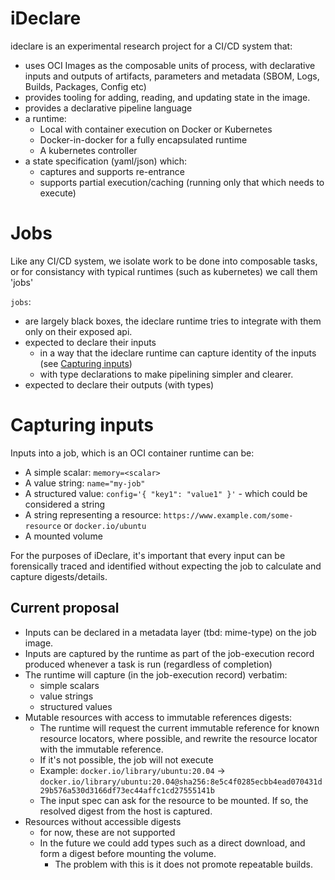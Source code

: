 # iDeclare

ideclare is an experimental research project for a CI/CD system that:

* uses OCI Images as the composable units of process, with declarative inputs and outputs of artifacts, parameters and
  metadata (SBOM, Logs, Builds, Packages, Config etc)
* provides tooling for adding, reading, and updating state in the image.
* provides a declarative pipeline language
* a runtime:
    * Local with container execution on Docker or Kubernetes
    * Docker-in-docker for a fully encapsulated runtime
    * A kubernetes controller
* a state specification (yaml/json) which:
    * captures and supports re-entrance
    * supports partial execution/caching (running only that which needs to execute)

# Jobs

Like any CI/CD system, we isolate work to be done into composable tasks, or for consistancy with typical runtimes (such
as kubernetes)
we call them 'jobs'

`jobs`:

* are largely black boxes, the ideclare runtime tries to integrate with them only on their exposed api.
* expected to declare their inputs
    * in a way that the ideclare runtime can capture identity of the inputs (see [Capturing inputs](#capturing-inputs))
    * with type declarations to make pipelining simpler and clearer.
* expected to declare their outputs (with types)

# Capturing inputs

Inputs into a job, which is an OCI container runtime can be:

* A simple scalar: `memory=<scalar>`
* A value string: `name="my-job"`
* A structured value: `config='{ "key1": "value1" }'` - which could be considered a string
* A string representing a resource: `https://www.example.com/some-resource` or `docker.io/ubuntu`
* A mounted volume

For the purposes of iDeclare, it's important that every input can be forensically traced and identified without
expecting the job to calculate and capture digests/details.

## Current proposal

* Inputs can be declared in a metadata layer (tbd: mime-type) on the job image.
* Inputs are captured by the runtime as part of the job-execution record produced whenever a task is run (regardless of
  completion)
* The runtime will capture (in the job-execution record) verbatim:
    * simple scalars
    * value strings
    * structured values
* Mutable resources with access to immutable references digests: 
  * The runtime will request the current immutable reference for known resource locators, where possible, and rewrite the
    resource locator with the immutable reference. 
  * If it's not possible, the job will not execute
  * Example: `docker.io/library/ubuntu:20.04` -> `docker.io/library/ubuntu:20.04@sha256:8e5c4f0285ecbb4ead070431d29b576a530d3166df73ec44affc1cd27555141b`
  * The input spec can ask for the resource to be mounted. If so, the resolved digest from the host is captured.
* Resources without accessible digests 
  * for now, these are not supported
  * In the future we could add types such as a direct download, and form a digest before mounting the volume.
    * The problem with this is it does not promote repeatable builds.
